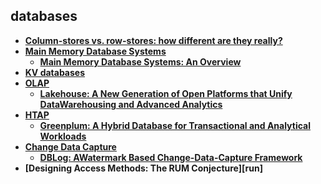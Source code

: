 ## databases

- **[Column-stores vs. row-stores: how different are they really?][column-stores-vs-row-stores]**
- **[Main Memory Database Systems](mmdb/index.html)**
  - **[Main Memory Database Systems: An Overview][mmdb-overview]**
- **[KV databases](kv/index.html)**
- **[OLAP](olap/index.html)**
  - **[Lakehouse: A New Generation of Open Platforms that Unify DataWarehousing and Advanced Analytics][lakehouse]**
- **[HTAP](htap/index.html)**
  - **[Greenplum: A Hybrid Database for Transactional and Analytical Workloads][greenplum]**
- **[Change Data Capture](cdc/index.html)**
  - **[DBLog: AWatermark Based Change-Data-Capture Framework][dblog]**
- **[Designing Access Methods: The RUM Conjecture][run]**

[column-stores-vs-row-stores]: colum-stores-vs-row-stores.md
[mmdb-overview]: mmdb/overview.md
[lakehouse]: olap/lakehouse.md
[dblog]: cdc/dblog.md
[rum]: rum.md
[greenplum]: htap/greenplum-htap.md